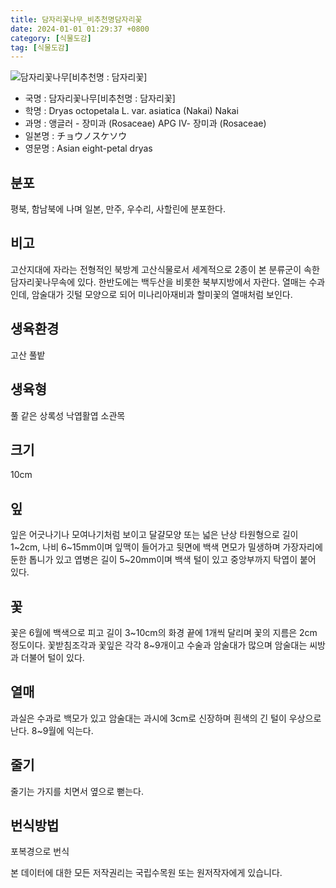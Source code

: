 ```yaml
---
title: 담자리꽃나무_비추천명담자리꽃
date: 2024-01-01 01:29:37 +0800
category: [식물도감]
tag: [식물도감]
---
```




![담자리꽃나무[비추천명 : 담자리꽃]](/fileUpload/plants/basic/Rosaceae/Dryas/12449/12449_1_th2.jpg)
- 국명 : 담자리꽃나무[비추천명 : 담자리꽃]
- 학명 : Dryas octopetala L. var. asiatica (Nakai) Nakai
- 과명 : 앵글러 - 장미과 (Rosaceae) APG Ⅳ- 장미과 (Rosaceae)
- 일본명 : チョウノスケソウ
- 영문명 : Asian eight-petal dryas


## 분포
평북, 함남북에 나며 일본, 만주, 우수리, 사할린에 분포한다.
## 비고
고산지대에 자라는 전형적인 북방계 고산식물로서 세계적으로 2종이 본 분류군이 속한 담자리꽃나무속에 있다. 한반도에는 백두산을 비롯한 북부지방에서 자란다. 열매는 수과인데, 암술대가 깃털 모양으로 되어 미나리아재비과 할미꽃의 열매처럼 보인다.
## 생육환경
고산 풀밭
## 생육형
풀 같은 상록성 낙엽활엽 소관목
## 크기
10cm
## 잎
잎은 어긋나기나 모여나기처럼 보이고 달걀모양 또는 넓은 난상 타원형으로 길이 1~2cm, 나비 6~15mm이며 잎맥이 들어가고 뒷면에 백색 면모가 밀생하며 가장자리에 둔한 톱니가 있고 엽병은 길이 5~20mm이며 백색 털이 있고 중앙부까지 탁엽이 붙어 있다.
## 꽃
꽃은 6월에 백색으로 피고 길이 3~10cm의 화경 끝에 1개씩 달리며 꽃의 지름은 2cm 정도이다. 꽃받침조각과 꽃잎은 각각 8~9개이고 수술과 암술대가 많으며 암술대는 씨방과 더불어 털이 있다.
## 열매
과실은 수과로 백모가 있고 암술대는 과시에 3cm로 신장하며 흰색의 긴 털이 우상으로 난다. 8~9월에 익는다.
## 줄기
줄기는 가지를 치면서 옆으로 뻗는다.
## 번식방법
포복경으로 번식






본 데이터에 대한 모든 저작권리는 국립수목원 또는 원저작자에게 있습니다.
